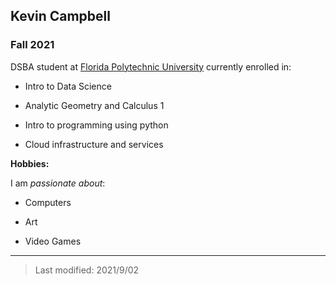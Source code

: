 ## Kevin Campbell

### Fall 2021

DSBA student at [Florida Polytechnic University](https://www.floridapoly.edu) currently enrolled in: 

- Intro to Data Science

- Analytic Geometry and Calculus 1

- Intro to programming using python

- Cloud infrastructure and services

**Hobbies:**

I am _passionate about_: 

- Computers

- Art

- Video Games

***

> Last modified: 2021/9/02
